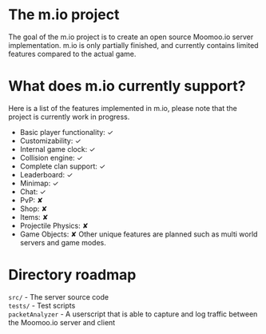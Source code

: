 # The m.io project
The goal of the m.io project is to create an open source Moomoo.io server implementation. m.io is only partially finished, and currently contains limited features compared to the actual game.

# What does m.io currently support?
Here is a list of the features implemented in m.io, please note that the project is currently work in progress.
- Basic player functionality: ✓
- Customizability: ✓
- Internal game clock: ✓
- Collision engine: ✓
- Complete clan support: ✓
- Leaderboard: ✓
- Minimap: ✓
- Chat: ✓
- PvP: ✘
- Shop: ✘
- Items: ✘
- Projectile Physics: ✘
- Game Objects: ✘
Other unique features are planned such as multi world servers and game modes.

# Directory roadmap
`src/` - The server source code<br>
`tests/` - Test scripts<br>
`packetAnalyzer` - A userscript that is able to capture and log traffic between the Moomoo.io server and client
